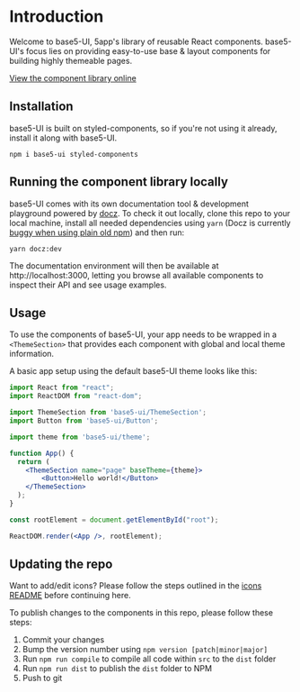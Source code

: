 # Introduction

Welcome to base5-UI, 5app's library of reusable React components. base5-UI's focus lies on providing easy-to-use base & layout components for building highly themeable pages.

[View the component library online](https://5app.github.io/base-5-ui)

## Installation

base5-UI is built on styled-components, so if you're not using it already, install it along with base5-UI.

```
npm i base5-ui styled-components
```

## Running the component library locally

base5-UI comes with its own documentation tool & development playground powered by [docz](https://www.docz.site/). To check it out locally, clone this repo to your local machine, install all needed dependencies using `yarn` (Docz is currently [buggy when using plain old npm](https://github.com/pedronauck/docz/issues/276)) and then run:

```
yarn docz:dev
```

The documentation environment will then be available at http://localhost:3000, letting you browse all available components to inspect their API and see usage examples.

## Usage

To use the components of base5-UI, your app needs to be wrapped in a `<ThemeSection>` that provides each component with global and local theme information.

A basic app setup using the default base5-UI theme looks like this:

```jsx
import React from "react";
import ReactDOM from "react-dom";

import ThemeSection from 'base5-ui/ThemeSection';
import Button from 'base5-ui/Button';

import theme from 'base5-ui/theme';

function App() {
  return (
    <ThemeSection name="page" baseTheme={theme}>
    	<Button>Hello world!</Button>
    </ThemeSection>
  );
}

const rootElement = document.getElementById("root");

ReactDOM.render(<App />, rootElement);
```

## Updating the repo

Want to add/edit icons? Please follow the steps outlined in the [icons README](/src/icons/README.mdx) before continuing here.

To publish changes to the components in this repo, please follow these steps:

1. Commit your changes
2. Bump the version number using `npm version [patch|minor|major]`
3. Run `npm run compile` to compile all code within `src` to the `dist` folder
4. Run `npm run dist` to publish the `dist` folder to NPM
5. Push to git
